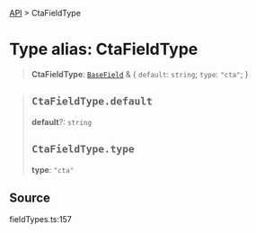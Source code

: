[API](../index.md) > CtaFieldType

# Type alias: CtaFieldType

> **CtaFieldType**: [`BaseField`](type-alias.BaseField.md) & \{
  `default`: `string`;
  `type`: `"cta"`;
 }

> ## `CtaFieldType.default`
>
> **default**?: `string`
>
> ## `CtaFieldType.type`
>
> **type**: `"cta"`
>
>

## Source

fieldTypes.ts:157
